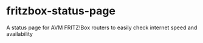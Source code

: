 # fritzbox-status-page
A status page for AVM FRITZ!Box routers to easily check internet speed and availability
